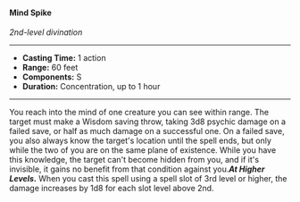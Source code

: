 #### Mind Spike
*2nd-level divination*
___
- **Casting Time:** 1 action
- **Range:** 60 feet
- **Components:** S
- **Duration:** Concentration, up to 1 hour
---
You reach into the mind of one creature you can see within range. The target must make a Wisdom saving throw, taking 3d8 psychic damage on a failed save, or half as much damage on a successful one. On a failed save, you also always know the target's location until the spell ends, but only while the two of you are on the same plane of existence. While you have this knowledge, the target can't become hidden from you, and if it's invisible, it gains no benefit from that condition against you.***At Higher Levels.*** When you cast this spell using a spell slot of 3rd level or higher, the damage increases by 1d8 for each slot level above 2nd.